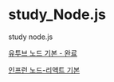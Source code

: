 # study_Node.js

study node.js

<a href="https://www.youtube.com/watch?v=toLDNN4FQv0&t=17s">유투브 노드 기본 - 완료</a>

<a href="https://www.inflearn.com/course/%EB%94%B0%EB%9D%BC%ED%95%98%EB%A9%B0-%EB%B0%B0%EC%9A%B0%EB%8A%94-%EB%85%B8%EB%93%9C-%EB%A6%AC%EC%95%A1%ED%8A%B8-%EA%B8%B0%EB%B3%B8/lecture/37064?tab=curriculum">인프런 노드-리액트 기본

